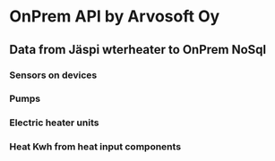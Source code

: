 # OnPrem API by Arvosoft Oy

## Data from Jäspi wterheater to OnPrem NoSql

### Sensors on devices

### Pumps

### Electric heater units

### Heat Kwh from heat input components